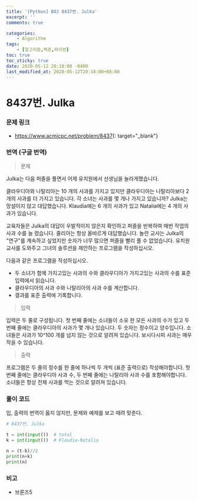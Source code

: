 ```yaml
---
title: '[Python] BOJ 8437번. Julka'
excerpt: ''
comments: true

categories:
    - Algorithm
tags:
    - [알고리즘,백준,파이썬]
toc: true
toc_sticky: true
date: 2020-05-12 20:18:00 -0400
last_modified_at: 2020-05-12T20:18:00+08:00
---
```


# 8437번. Julka

### 문제 링크

-   <https://www.acmicpc.net/problem/8437>{: target="\_blank"}

### 번역 (구글 번역)

> 문제

Julka는 다음 퍼즐을 풀면서 어제 유치원에서 선생님을 놀라게했습니다.

클라우디아와 나탈리아는 10 개의 사과를 가지고 있지만 클라우디아는 나탈리아보다 2 개의 사과를 더 가지고 있습니다. 각 소녀는 사과를 몇 개나 가지고 있습니까?
Julka는 망설이지 않고 대답했습니다. Klaudia에는 ​​6 개의 사과가 있고 Natalia에는 4 개의 사과가 있습니다.

교육자들은 Julka의 대답이 우발적이지 않은지 확인하고 퍼즐을 반복하여 매번 작업의 사과 수를 늘 렸습니다. 줄리아는 항상 올바르게 대답했습니다. 놀란 교사는 Julka의 "연구"를 계속하고 싶었지만 숫자가 너무 많으면 퍼즐을 빨리 풀 수 없었습니다. 유치원 교사를 도와주고 그녀의 솔루션을 제안하는 프로그램을 작성하십시오.

다음과 같은 프로그램을 작성하십시오.

-   두 소녀가 함께 가지고있는 사과의 수와 클라우디아가 가지고있는 사과의 수를 표준 입력에서 읽습니다.
-   클라우디아의 사과 수와 나탈리아의 사과 수를 계산합니다.
-   결과를 표준 출력에 기록합니다.

> 입력

입력은 두 줄로 구성됩니다. 첫 번째 줄에는 소녀들이 소유 한 모든 사과의 수가 있고 두 번째 줄에는 클라우디아의 사과가 몇 개나 있습니다. 두 숫자는 정수이고 양수입니다. 소녀들은 사과가 10^100 개를 넘지 않는 것으로 알려져 있습니다. 보시다시피 사과는 매우 작을 수 있습니다.

> 출력

프로그램은 두 줄의 정수를 한 줄에 하나씩 두 개씩 (표준 출력으로) 작성해야합니다. 첫 번째 줄에는 클라우디아 사과 수, 두 번째 줄에는 나탈리아 사과 수를 포함해야합니다. 소녀들은 항상 전체 사과를 먹는 것으로 알려져 있습니다.

### 풀이 코드

입, 출력의 번역이 옳지 않지만, 문제와 예제를 보고 때려 맞춘다.

```python
# 8437번. Julka

t = int(input())  # total
k = int(input())  # Klaudia-Natalia

n = (t-k)//2
print(n+k)
print(n)

```

### 비고

-   브론즈5
